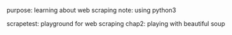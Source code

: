 purpose:    learning about web scraping
note:       using python3

scrapetest: playground for web scraping
chap2:      playing with beautiful soup
